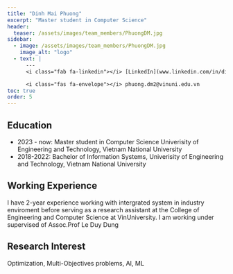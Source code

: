 ```yaml
---
title: "Dinh Mai Phuong"
excerpt: "Master student in Computer Science"
header:
  teaser: /assets/images/team_members/PhuongDM.jpg
sidebar:
  - image: /assets/images/team_members/PhuongDM.jpg
    image_alt: "logo"
  - text: |
      ---
      <i class="fab fa-linkedin"></i> [LinkedIn](www.linkedin.com/in/dinh-phuong-7ab226266)

      <i class="fas fa-envelope"></i> phuong.dm2@vinuni.edu.vn
toc: true
order: 5
---
```


## Education
- 2023 - now: Master student in Computer Science
  Univerisity of Engineering and Technology, Vietnam National University
- 2018-2022: Bachelor of Information Systems,
  Univerisity of Engineering and Technology, Vietnam National University

## Working Experience
I have 2-year experience working with intergrated system in industry enviroment before serving as a research assistant at the College of Engineering and Computer Science at VinUniversity. I am working under supervised of Assoc.Prof Le Duy Dung

## Research Interest
Optimization, Multi-Objectives problems, AI, ML
